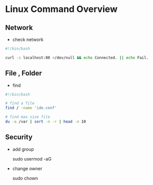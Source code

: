 # Linux Command Overview

## Network

* check network

```bash
#!/bin/bash

curl -s localhost:80 >/dev/null && echo Connected. || echo Fail.
```

## File , Folder

* find

```bash
#!/bin/bash

# find a file 
find / -name 'ide.conf'

# find max size file 
du -a /var | sort -n -r | head -n 10
```

## Security

* add group

  sudo usermod -aG <group> <user>

* change owner

  sudo chown <user> <dest>